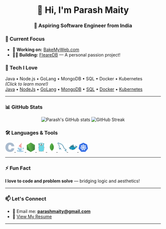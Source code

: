 <h1 align="center">👋 Hi, I'm Parash Maity</h1>
<h3 align="center">🚀 Aspiring Software Engineer from India</h3>

### 🔧 Current Focus

- 🔭 **Working on:** [BakeMyWeb.com](https://www.bakemyweb.com)
- 👨‍💻 **Building:** [FleareDB](https://github.com/extendsware/Fleare) — A personal passion project!

### 💬 Tech I Love

Java • Node.js • GoLang • MongoDB • SQL • Docker • Kubernetes  
_(Click to learn more!)_  
[Java](https://www.java.com) • [NodeJs](https://nodejs.org) • [GoLang](https://go.dev/) • [MongoDB](https://www.mongodb.com) • [SQL](https://developer.mozilla.org/en-US/docs/Glossary/SQL) • [Docker](https://www.docker.com) • [Kubernetes](https://kubernetes.io)

---

### 📊 GitHub Stats

<p align="center">
  <img src="https://github-readme-stats.vercel.app/api?username=ParashMaity&show_icons=true&theme=transparent" alt="Parash's GitHub stats" height="165" />
  <img src="https://github-readme-streak-stats.herokuapp.com/?user=ParashMaity&theme=transparent" alt="GitHub Streak" height="165" />
</p>

### 🛠️ Languages & Tools

<p align="left">
  <a href="https://www.cprogramming.com/" target="_blank" title="C">
    <img src="https://raw.githubusercontent.com/devicons/devicon/master/icons/c/c-original.svg" alt="C" width="30" height="30"/>
  </a>
  <a href="https://www.java.com/" target="_blank" title="Java">
    <img src="https://raw.githubusercontent.com/devicons/devicon/master/icons/java/java-original.svg" alt="Java" width="30" height="30"/>
  </a>
  <a href="https://nodejs.org" target="_blank" title="Node.js">
    <img src="https://raw.githubusercontent.com/devicons/devicon/master/icons/nodejs/nodejs-original.svg" alt="Node.js" width="30" height="30"/>
  </a>
  <a href="https://go.dev/" target="_blank" title="GoLang">
    <img src="https://raw.githubusercontent.com/devicons/devicon/master/icons/go/go-original.svg" alt="GoLang" width="30" height="30"/>
  </a>
  <a href="https://www.mongodb.com/" target="_blank" title="MongoDB">
    <img src="https://raw.githubusercontent.com/devicons/devicon/master/icons/mongodb/mongodb-original.svg" alt="MongoDB" width="30" height="30"/>
  </a>
  <a href="https://www.mysql.com/" target="_blank" title="MySQL">
    <img src="https://raw.githubusercontent.com/devicons/devicon/master/icons/mysql/mysql-original.svg" alt="MySQL" width="30" height="30"/>
  </a>
  <a href="https://www.docker.com/" target="_blank" title="Docker">
    <img src="https://raw.githubusercontent.com/devicons/devicon/master/icons/docker/docker-original.svg" alt="Docker" width="30" height="30"/>
  </a>
  <a href="https://kubernetes.io/" target="_blank" title="Kubernetes">
    <img src="https://raw.githubusercontent.com/devicons/devicon/master/icons/kubernetes/kubernetes-plain.svg" alt="Kubernetes" width="30" height="30"/>
  </a>
</p>

---

### ⚡ Fun Fact

**I love to code and problem solve** — bridging logic and aesthetics!

---

### 📫 Let's Connect

- 📧 Email me: **parashmaity@gmail.com**
- 📄 [View My Resume](https://drive.google.com/drive/folders/XXXXXXXXXXXXXXXXXXXXXXXX?usp=sharing)

---
